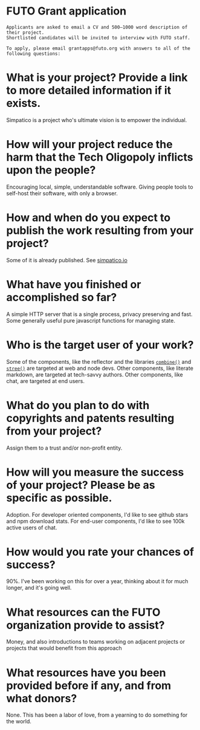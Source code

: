 # FUTO Grant application


    Applicants are asked to email a CV and 500–1000 word description of their project.
    Shortlisted candidates will be invited to interview with FUTO staff.

    To apply, please email grantapps@futo.org with answers to all of the following questions:

# What is your project? Provide a link to more detailed information if it exists.
Simpatico is a project who's ultimate vision is to empower the individual.

# How will your project reduce the harm that the Tech Oligopoly inflicts upon the people?
Encouraging local, simple, understandable software.
Giving people tools to self-host their software, with only a browser.

# How and when do you expect to publish the work resulting from your project?
Some of it is already published. See [simpatico.io](https://simpatico.io)

# What have you finished or accomplished so far?
A simple HTTP server that is a single process, privacy preserving and fast.
Some generally useful pure javascript functions for managing state.

# Who is the target user of your work?
Some of the components, like the reflector and the libraries [`combine()`](/combine) and [`stree()`](/stree) are targeted at web and node devs.
Other components, like literate markdown, are targeted at tech-savvy authors.
Other components, like chat, are targeted at end users.

# What do you plan to do with copyrights and patents resulting from your project?
Assign them to a trust and/or non-profit entity.

# How will you measure the success of your project? Please be as specific as possible.
Adoption. For developer oriented components, I'd like to see github stars and npm download stats.
For end-user components, I'd like to see 100k active users of chat.

# How would you rate your chances of success?
90%. I've been working on this for over a year, thinking about it for much longer, and it's going well.

# What resources can the FUTO organization provide to assist?
Money, and also introductions to teams working on adjacent projects or projects that would benefit from this approach

# What resources have you been provided before if any, and from what donors?
None. This has been a labor of love, from a yearning to do something for the world.
